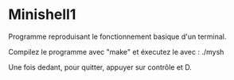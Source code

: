 # Minishell1
Programme reproduisant le fonctionnement basique d'un terminal.

Compilez le programme avec "make" et éxecutez le avec :
./mysh

Une fois dedant, pour quitter, appuyer sur contrôle et D.
